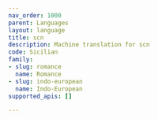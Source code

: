 ```yaml
---
nav_order: 1000
parent: Languages
layout: language
title: scn
description: Machine translation for scn
code: Sicilian
family:
- slug: romance
  name: Romance
- slug: indo-european
  name: Indo-European
supported_apis: []

---
```


